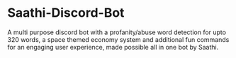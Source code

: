 # Saathi-Discord-Bot
A multi purpose discord bot with a profanity/abuse word detection for upto 320 words, a space themed economy system and additional fun commands for an engaging user experience, made possible all in one bot by Saathi. 
